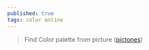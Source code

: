 ```yaml
---
published: true
tags: color online
---
```

> Find Color  palette from picture ([pictones](https://pictones.firebaseapp.com/))
